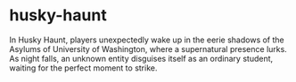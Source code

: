 # husky-haunt
In Husky Haunt, players unexpectedly wake up in the eerie shadows of the Asylums of University of Washington, where a supernatural presence lurks. As night falls, an unknown entity disguises itself as an ordinary student, waiting for the perfect moment to strike. 
